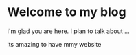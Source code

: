 # Welcome to my blog

I'm glad you are here. I plan to talk about ...


its amazing to have mmy website

